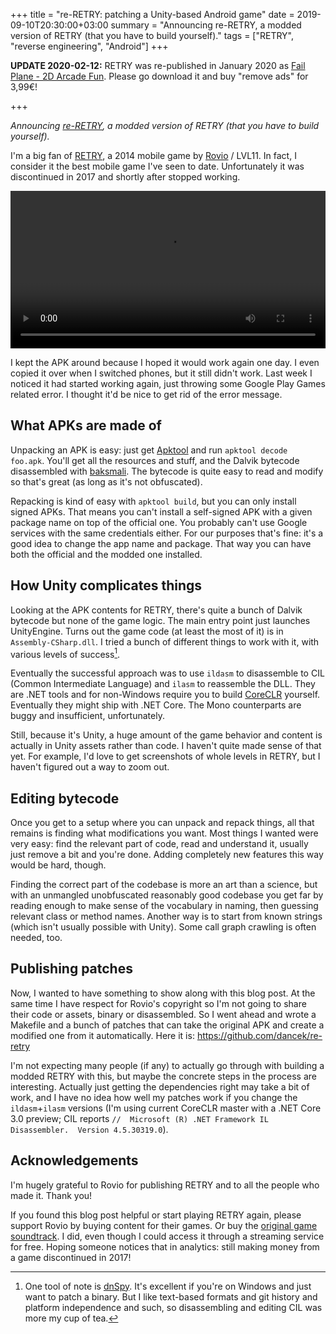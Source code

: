 +++
title = "re-RETRY: patching a Unity-based Android game"
date = 2019-09-10T20:30:00+03:00
summary = "Announcing re-RETRY, a modded version of RETRY (that you have to build yourself)."
tags = ["RETRY", "reverse engineering", "Android"]
+++

**UPDATE 2020-02-12:** RETRY was re-published in January 2020 as [
Fail Plane - 2D Arcade Fun](https://play.google.com/store/apps/details?id=com.darkmatter.retry). Please go download it and buy "remove ads" for 3,99€!

+++

*Announcing [re-RETRY](https://github.com/dancek/re-retry), a modded version of RETRY (that you have to build yourself).*

I'm a big fan of [RETRY](https://en.wikipedia.org/wiki/Retry), a 2014 mobile game by [Rovio](http://www.rovio.com/) / LVL11. In fact, I consider it the best mobile game I've seen to date. Unfortunately it was discontinued in 2017 and shortly after stopped working.

<video controls loop
  title="Playing RETRY, level B2: Impassable Ruins (almost passing the impassable section!)"
  width="560"
  height="320"
  src="retry.mp4"
  style="width: 100%; height: auto;"></video>

I kept the APK around because I hoped it would work again one day. I even copied it over when I switched phones, but it still didn't work. Last week I noticed it had started working again, just throwing some Google Play Games related error. I thought it'd be nice to get rid of the error message.

## What APKs are made of

Unpacking an APK is easy: just get [Apktool](https://ibotpeaches.github.io/Apktool/) and run `apktool decode foo.apk`. You'll get all the resources and stuff, and the Dalvik bytecode disassembled with [baksmali](https://github.com/JesusFreke/smali). The bytecode is quite easy to read and modify so that's great (as long as it's not obfuscated).

Repacking is kind of easy with `apktool build`, but you can only install signed APKs. That means you can't install a self-signed APK with a given package name on top of the official one. You probably can't use Google services with the same credentials either. For our purposes that's fine: it's a good idea to change the app name and package. That way you can have both the official and the modded one installed.

## How Unity complicates things

Looking at the APK contents for RETRY, there's quite a bunch of Dalvik bytecode but none of the game logic. The main entry point just launches UnityEngine. Turns out the game code (at least the most of it) is in `Assembly-CSharp.dll`. I tried a bunch of different things to work with it, with various levels of success[^1].

Eventually the successful approach was to use `ildasm` to disassemble to CIL (Common Intermediate Language) and `ilasm` to reassemble the DLL. They are .NET tools and for non-Windows require you to build [CoreCLR](https://github.com/dotnet/coreclr) yourself. Eventually they might ship with .NET Core. The Mono counterparts are buggy and insufficient, unfortunately.

Still, because it's Unity, a huge amount of the game behavior and content is actually in Unity assets rather than code. I haven't quite made sense of that yet. For example, I'd love to get screenshots of whole levels in RETRY, but I haven't figured out a way to zoom out.

## Editing bytecode

Once you get to a setup where you can unpack and repack things, all that remains is finding what modifications you want. Most things I wanted were very easy: find the relevant part of code, read and understand it, usually just remove a bit and you're done. Adding completely new features this way would be hard, though.

Finding the correct part of the codebase is more an art than a science, but with an unmangled unobfuscated reasonably good codebase you get far by reading enough to make sense of the vocabulary in naming, then guessing relevant class or method names. Another way is to start from known strings (which isn't usually possible with Unity). Some call graph crawling is often needed, too.

## Publishing patches

Now, I wanted to have something to show along with this blog post. At the same time I have respect for Rovio's copyright so I'm not going to share their code or assets, binary or disassembled. So I went ahead and wrote a Makefile and a bunch of patches that can take the original APK and create a modified one from it automatically. Here it is: https://github.com/dancek/re-retry

I'm not expecting many people (if any) to actually go through with building a modded RETRY with this, but maybe the concrete steps in the process are interesting. Actually just getting the dependencies right may take a bit of work, and I have no idea how well my patches work if you change the `ildasm`+`ilasm` versions (I'm using current CoreCLR master with a .NET Core 3.0 preview; CIL reports `//  Microsoft (R) .NET Framework IL Disassembler.  Version 4.5.30319.0`).

## Acknowledgements

I'm hugely grateful to Rovio for publishing RETRY and to all the people who made it. Thank you!

If you found this blog post helpful or start playing RETRY again, please support Rovio by buying content for their games. Or buy the [original game soundtrack](https://play.google.com/store/music/album/Ted_Striker_Retry_Original_Game_Soundtrack?id=B4qslltpinblm5kfodujwhaatai). I did, even though I could access it through a streaming service for free. Hoping someone notices that in analytics: still making money from a game discontinued in 2017!

[^1]: One tool of note is [dnSpy](https://github.com/0xd4d/dnSpy). It's excellent if you're on Windows and just want to patch a binary. But I like text-based formats and git history and platform independence and such, so disassembling and editing CIL was more my cup of tea.
